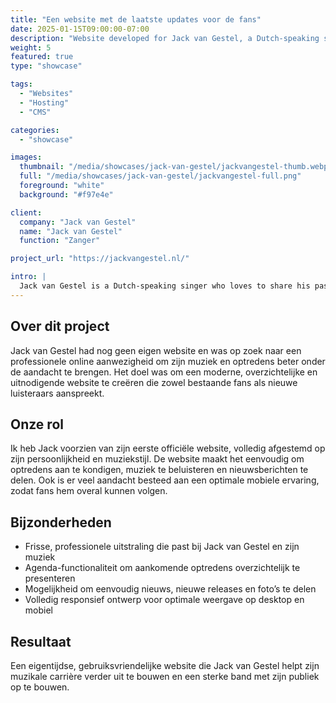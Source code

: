 ```yaml
---
title: "Een website met de laatste updates voor de fans"
date: 2025-01-15T09:00:00-07:00
description: "Website developed for Jack van Gestel, a Dutch-speaking singer. A modern, user-friendly site to professionally present his music, performances, and news."
weight: 5
featured: true
type: "showcase"

tags:
  - "Websites"
  - "Hosting"
  - "CMS"

categories:
  - "showcase"

images:
  thumbnail: "/media/showcases/jack-van-gestel/jackvangestel-thumb.webp"
  full: "/media/showcases/jack-van-gestel/jackvangestel-full.png"
  foreground: "white"
  background: "#f97e4e"

client:
  company: "Jack van Gestel"
  name: "Jack van Gestel"
  function: "Zanger"

project_url: "https://jackvangestel.nl/"

intro: |
  Jack van Gestel is a Dutch-speaking singer who loves to share his passion for music with a wide audience. To professionally present his performances, music, and news, we worked together on developing his very first website.
---
```


## Over dit project
Jack van Gestel had nog geen eigen website en was op zoek naar een professionele online aanwezigheid om zijn muziek en optredens beter onder de aandacht te brengen. Het doel was om een moderne, overzichtelijke en uitnodigende website te creëren die zowel bestaande fans als nieuwe luisteraars aanspreekt.

## Onze rol
Ik heb Jack voorzien van zijn eerste officiële website, volledig afgestemd op zijn persoonlijkheid en muziekstijl. De website maakt het eenvoudig om optredens aan te kondigen, muziek te beluisteren en nieuwsberichten te delen. Ook is er veel aandacht besteed aan een optimale mobiele ervaring, zodat fans hem overal kunnen volgen.

## Bijzonderheden
 - Frisse, professionele uitstraling die past bij Jack van Gestel en zijn muziek
 - Agenda-functionaliteit om aankomende optredens overzichtelijk te presenteren
 - Mogelijkheid om eenvoudig nieuws, nieuwe releases en foto’s te delen
 - Volledig responsief ontwerp voor optimale weergave op desktop en mobiel

## Resultaat
Een eigentijdse, gebruiksvriendelijke website die Jack van Gestel helpt zijn muzikale carrière verder uit te bouwen en een sterke band met zijn publiek op te bouwen.
